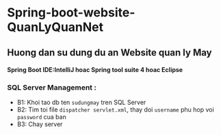 # Spring-boot-website-QuanLyQuanNet
## Huong dan su dung du an Website quan ly May

#### Spring Boot IDE:IntelliJ  hoac Spring tool suite 4 hoac Eclipse 
### SQL Server  Management :

- B1: Khoi tao db ten `sudungmay` tren SQL Server
- B2: Tim toi file `dispatcher servlet.xml`, thay doi `username` phu hop voi `password` cua ban
- B3: Chay server
